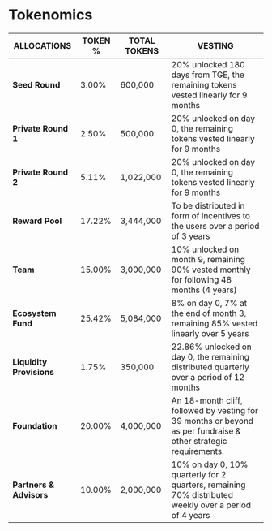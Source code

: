 # Tokenomics



| ALLOCATIONS              | TOKEN % | TOTAL TOKENS | VESTING                                                                                                         |
| ------------------------ | ------- | ------------ | --------------------------------------------------------------------------------------------------------------- |
| **Seed Round**           | 3.00%   | 600,000      | 20% unlocked 180 days from TGE, the remaining tokens vested linearly for 9 months                               |
| **Private Round 1**      | 2.50%   | 500,000      | 20% unlocked on day 0, the remaining tokens vested linearly for 9 months                                        |
| **Private Round 2**      | 5.11%   | 1,022,000    | 20% unlocked on day 0, the remaining tokens vested linearly for 9 months                                        |
| **Reward Pool**          | 17.22%  | 3,444,000    | To be distributed in form of incentives to the users over a period of 3 years                                   |
| **Team**                 | 15.00%  | 3,000,000    | 10% unlocked on month 9, remaining 90% vested monthly for following 48 months (4 years)                         |
| **Ecosystem Fund**       | 25.42%  | 5,084,000    | 8% on day 0, 7% at the end of month 3, remaining 85% vested linearly over 5 years                               |
| **Liquidity Provisions** | 1.75%   | 350,000      | 22.86% unlocked on day 0, the remaining distributed quarterly over a period of 12 months                        |
| **Foundation**           | 20.00%  | 4,000,000    | An 18-month cliff, followed by vesting for 39 months or beyond as per fundraise & other strategic requirements. |
| **Partners & Advisors**  | 10.00%  | 2,000,000    | 10% on day 0, 10% quarterly for 2 quarters, remaining 70% distributed weekly over a period of 4 years           |
